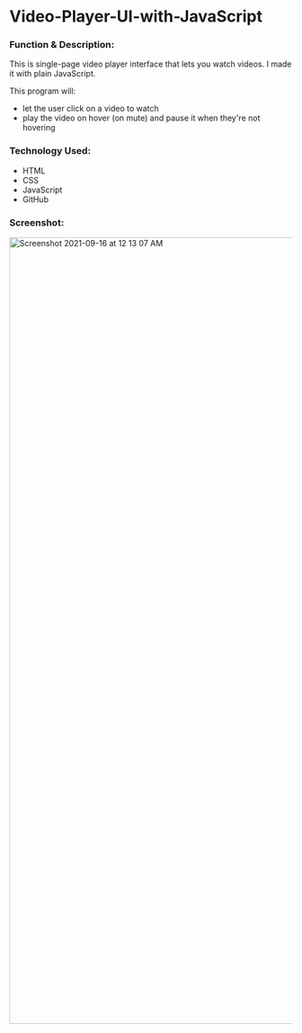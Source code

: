 # Video-Player-UI-with-JavaScript

<h3>Function & Description:</h3>
This is single-page video player interface that lets you watch videos. I made it with plain JavaScript.

This program will:

- let the user click on a video to watch
- play the video on hover (on mute) and pause it when they're not hovering


<h3>Technology Used:</h3>

- HTML
- CSS
- JavaScript
- GitHub 



<h3>Screenshot:</h3>

<img width="1400" alt="Screenshot 2021-09-16 at 12 13 07 AM" src="https://user-images.githubusercontent.com/40691059/133525710-1bed6417-0001-4aa3-aac6-beae18605832.png">

